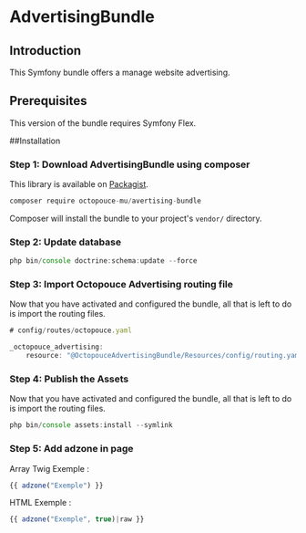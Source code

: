 AdvertisingBundle
===============

Introduction
------------
This Symfony bundle offers a manage website advertising.

## Prerequisites

This version of the bundle requires Symfony Flex. 

##Installation

### Step 1: Download AdvertisingBundle using composer
This library is available on [Packagist](http://packagist.org/packages/octopouce-mu/advertising-bundle).

```js
composer require octopouce-mu/avertising-bundle
```

Composer will install the bundle to your project's `vendor/` directory.

### Step 2: Update database

```js
php bin/console doctrine:schema:update --force
```

### Step 3: Import Octopouce Advertising routing file
Now that you have activated and configured the bundle, all that is left to do is import the routing files.
```js
# config/routes/octopouce.yaml

_octopouce_advertising:
    resource: "@OctopouceAdvertisingBundle/Resources/config/routing.yaml"
```

### Step 4: Publish the Assets
Now that you have activated and configured the bundle, all that is left to do is import the routing files.
```js
php bin/console assets:install --symlink
```

### Step 5: Add adzone in page
Array Twig Exemple : 
```js
{{ adzone("Exemple") }}
```

HTML Exemple : 
```js
{{ adzone("Exemple", true)|raw }}
```

